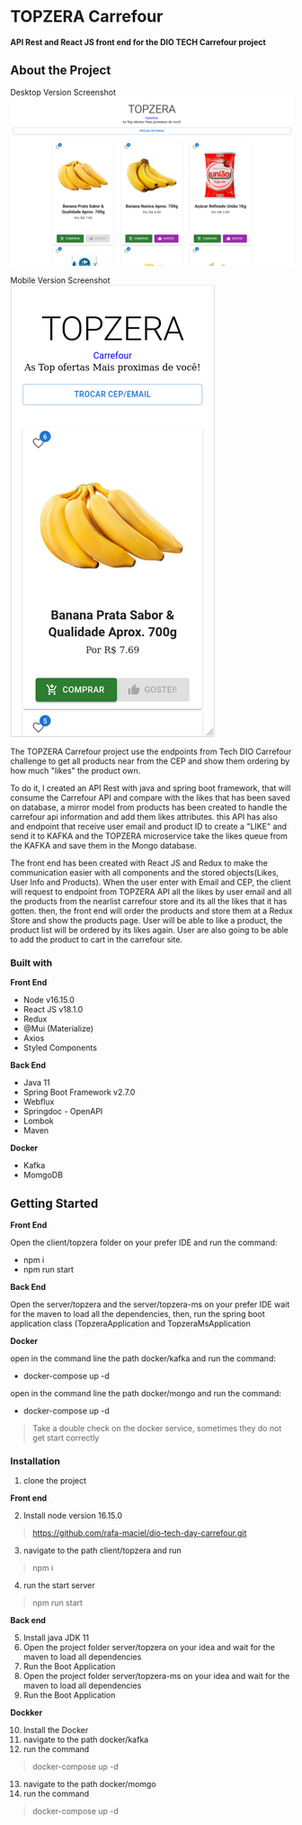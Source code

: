 # TOPZERA Carrefour
#### API Rest and React JS front end for the DIO TECH Carrefour project

## About the Project
Desktop Version Screenshot
![Screenshot of the project desk version!](screenshots/desk-layout.png "desk layout")

Mobile Version Screenshot
![Screenshot of the project mobile version!](screenshots/mobile-layout.png "mobile layout")

The TOPZERA Carrefour project use the endpoints from Tech DIO Carrefour challenge to get all products near from the CEP and show them ordering by how much "likes" the product own.

To do it, I created an API Rest with java and spring boot framework, that will consume the Carrefour API and compare with the likes that has been saved on database, a mirror model from products has been created to handle the carrefour api information and add them likes attributes. this API has also and endpoint that receive user email and product ID to create a "LIKE" and send it to KAFKA and the TOPZERA microservice take the likes queue from the KAFKA and save them in the Mongo database.

The front end has been created with React JS and Redux to make the communication easier with all components and the stored objects(Likes, User Info and Products).
When the user enter with Email and CEP, the client will request to endpoint from TOPZERA API all the likes by user email and all the products from the nearlist carrefour store and its all the likes that it has gotten. then, the front end will order the products and store them at a Redux Store and show the products page.
User will be able to like a product, the product list will be ordered by its likes again. User are also going to be able to add the product to cart in the carrefour site.

### Built with
**Front End**
- Node v16.15.0
- React JS v18.1.0
- Redux
- @Mui (Materialize)
- Axios
- Styled Components

**Back End**
- Java 11
- Spring Boot Framework v2.7.0
- Webflux
- Springdoc - OpenAPI
- Lombok
- Maven

**Docker**
- Kafka
- MomgoDB



## Getting Started
__Front End__

Open the client/topzera folder on your prefer IDE and run the command:
- npm i
- npm run start

__Back End__

Open the server/topzera and the server/topzera-ms on your prefer IDE wait for the maven to load all the dependencies, then, run the spring boot application class (TopzeraApplication and TopzeraMsApplication

__Docker__

open in the command line the path docker/kafka and run the command:
- docker-compose up -d

open in the command line the path docker/mongo and run the command:
- docker-compose up -d

> Take a double check on the docker service, sometimes they do not get start correctly

### Installation
1. clone the project

__Front end__

2. Install node version 16.15.0
> https://github.com/rafa-maciel/dio-tech-day-carrefour.git
3. navigate to the path client/topzera and run
> npm i
4. run the start server
> npm run start

__Back end__

5. Install java JDK 11
6. Open the project folder server/topzera on your idea and wait for the maven to load all dependencies
7. Run the Boot Application
8. Open the project folder server/topzera-ms on your idea and wait for the maven to load all dependencies
9. Run the Boot Application

__Dockker__

10. Install the Docker
11. navigate to the path docker/kafka
12. run the command
> docker-compose up -d
13. navigate to the path docker/momgo
14. run the command
> docker-compose up -d


